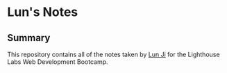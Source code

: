 # Lun's Notes

## Summary 

This repository contains all of the notes taken by [Lun Ji](https://github.com/Pegasusor001) for the Lighthouse Labs Web Development Bootcamp.

